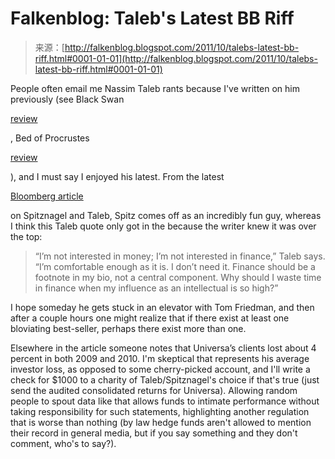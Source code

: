 <!--yml
category: 未分类
date: 2024-05-12 20:43:50
-->

# Falkenblog: Taleb's Latest BB Riff

> 来源：[http://falkenblog.blogspot.com/2011/10/talebs-latest-bb-riff.html#0001-01-01](http://falkenblog.blogspot.com/2011/10/talebs-latest-bb-riff.html#0001-01-01)

People often email me Nassim Taleb rants because I've written on him previously (see Black Swan

[review](http://falkenblog.blogspot.com/2009/03/review-of-talebs-black-swan.html)

, Bed of Procrustes

[review](http://falkenblog.blogspot.com/2010/12/nassim-taleb-imitates-kanye-west.html)

), and I must say I enjoyed his latest. From the latest

[Bloomberg article](http://www.bloomberg.com/news/2011-10-06/black-swan-money-manager-returning-23-anticipating-bear-market.html?cmpid=bit)

on Spitznagel and Taleb, Spitz comes off as an incredibly fun guy, whereas I think this Taleb quote only got in the because the writer knew it was over the top:

> “I’m not interested in money; I’m not interested in finance,” Taleb says. “I’m comfortable enough as it is. I don’t need it. Finance should be a footnote in my bio, not a central component. Why should I waste time in finance when my influence as an intellectual is so high?”

I hope someday he gets stuck in an elevator with Tom Friedman, and then after a couple hours one might realize that if there exist at least one bloviating best-seller, perhaps there exist more than one.

Elsewhere in the article someone notes that Universa’s clients lost about 4 percent in both 2009 and 2010\. I'm skeptical that represents his average investor loss, as opposed to some cherry-picked account, and I'll write a check for $1000 to a charity of Taleb/Spitznagel's choice if that's true (just send the audited consolidated returns for Universa). Allowing random people to spout data like that allows funds to intimate performance without taking responsibility for such statements, highlighting another regulation that is worse than nothing (by law hedge funds aren't allowed to mention their record in general media, but if you say something and they don't comment, who's to say?).